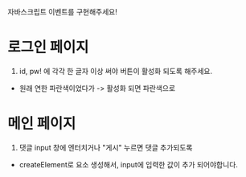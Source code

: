 자바스크립트 이벤트를 구현해주세요!

# 로그인 페이지

1. id, pw! 에 각각 한 글자 이상 써야 버튼이 활성화 되도록 해주세요.
- 원래 연한 파란색이었다가 -> 활성화 되면 파란색으로

# 메인 페이지
1. 댓글 input 창에 엔터치거나 "게시" 누르면 댓글 추가되도록
- createElement로 요소 생성해서, input에 입력한 값이 추가 되어야합니다.

